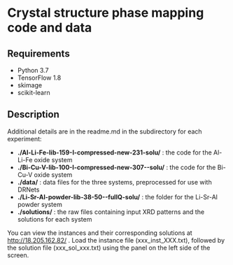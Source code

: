 # Crystal structure phase mapping code and data

## Requirements

- Python 3.7
- TensorFlow 1.8
- skimage
- scikit-learn

## Description

Additional details are in the readme.md in the subdirectory for each experiment: 

- **./Al-Li-Fe-lib-159-I-compressed-new-231-solu/** : the code for the Al-Li-Fe oxide system
- **./Bi-Cu-V-lib-100-I-compressed-new-307--solu/** : the code for the Bi-Cu-V oxide system
- **./data/** : data files for the three systems, preprocessed for use with DRNets
- **./Li-Sr-Al-powder-lib-38-50--fullQ-solu/** : the folder for the Li-Sr-Al powder system
- **./solutions/** : the raw files containing input XRD patterns and the solutions for each system

You can view the instances and their corresponding solutions at http://18.205.162.82/ . Load the instance file (xxx_inst_XXX.txt), followed by the solution file (xxx_sol_xxx.txt) using the panel on the left side of the screen.

